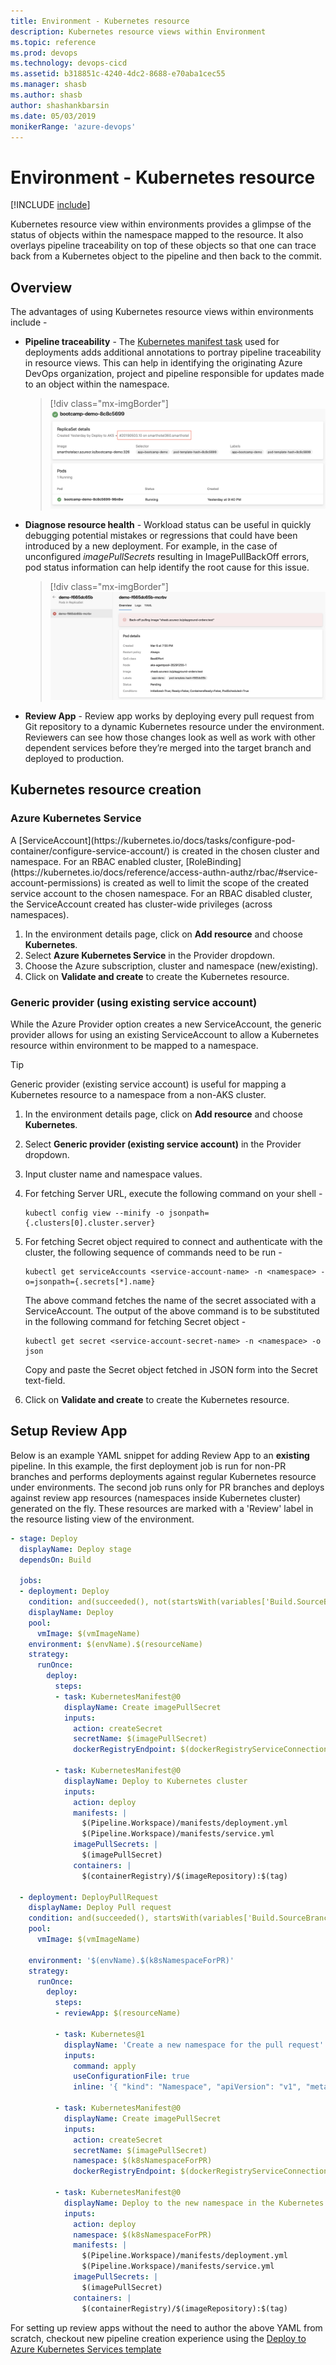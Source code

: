 ```yaml
---
title: Environment - Kubernetes resource
description: Kubernetes resource views within Environment
ms.topic: reference
ms.prod: devops
ms.technology: devops-cicd
ms.assetid: b318851c-4240-4dc2-8688-e70aba1cec55
ms.manager: shasb
ms.author: shasb
author: shashankbarsin
ms.date: 05/03/2019
monikerRange: 'azure-devops'
---
```


# Environment - Kubernetes resource
[!INCLUDE [include](../_shared/version-team-services.md)]

Kubernetes resource view within environments provides a glimpse of the status of objects within the namespace mapped to the resource. It also overlays pipeline traceability on top of these objects so that one can trace back from a Kubernetes object to the pipeline and then back to the commit.

## Overview

The advantages of using Kubernetes resource views within environments include - 
- **Pipeline traceability** - The [Kubernetes manifest task](../tasks/deploy/kubernetes-manifest.md) used for deployments adds additional annotations to portray pipeline traceability in resource views. This can help in identifying the originating Azure DevOps organization, project and pipeline responsible for updates made to an object within the namespace.

  > [!div class="mx-imgBorder"]
  > ![Pipeline traceability](_img/k8s-pipeline-traceability.png)

- **Diagnose resource health** - Workload status can be useful in quickly debugging potential mistakes or regressions that could have been introduced by a new deployment. For example, in the case of unconfigured *imagePullSecrets* resulting in ImagePullBackOff errors, pod status information can help identify the root cause for this issue.
  > [!div class="mx-imgBorder"]
  > ![ImagePullBackOff](_img/k8s-imagepullbackoff.png)

- **Review App** - Review app works by deploying every pull request from Git repository to a dynamic Kubernetes resource under the environment. Reviewers can see how those changes look as well as work with other dependent services before they’re merged into the target branch and deployed to production.

## Kubernetes resource creation
<h3 id="resource-creation-aks">Azure Kubernetes Service</h3>
A [ServiceAccount](https://kubernetes.io/docs/tasks/configure-pod-container/configure-service-account/) is created in the chosen cluster and namespace. For an RBAC enabled cluster, [RoleBinding](https://kubernetes.io/docs/reference/access-authn-authz/rbac/#service-account-permissions) is created as well to limit the scope of the created service account to the chosen namespace. For an RBAC disabled cluster, the ServiceAccount created has cluster-wide privileges (across namespaces).

1. In the environment details page, click on **Add resource** and choose **Kubernetes**.
2. Select **Azure Kubernetes Service** in the Provider dropdown.
3. Choose the Azure subscription, cluster and namespace (new/existing).
4. Click on **Validate and create** to create the Kubernetes resource.

<h3 id="resource-creation-generic">Generic provider (using existing service account)</h3>
While the Azure Provider option creates a new ServiceAccount, the generic provider allows for using an existing ServiceAccount to allow a Kubernetes resource within environment to be mapped to a namespace.

> [!TIP]
> Generic provider (existing service account) is useful for mapping a Kubernetes resource to a namespace from a non-AKS cluster.

1. In the environment details page, click on **Add resource** and choose **Kubernetes**.
2. Select **Generic provider (existing service account)** in the Provider dropdown.
3. Input cluster name and namespace values.
4. For fetching Server URL, execute the following command on your shell - 

   ```
   kubectl config view --minify -o jsonpath={.clusters[0].cluster.server}
   ```
5. For fetching Secret object required to connect and authenticate with the cluster, the following sequence of commands need to be run -

   ```
   kubectl get serviceAccounts <service-account-name> -n <namespace> -o=jsonpath={.secrets[*].name}
   ```   

   The above command fetches the name of the secret associated with a ServiceAccount. The output of the above command is to be substituted in the following command for fetching Secret object - 

   ```
   kubectl get secret <service-account-secret-name> -n <namespace> -o json
   ```

   Copy and paste the Secret object fetched in JSON form into the Secret text-field.

6. Click on **Validate and create** to create the Kubernetes resource.

## Setup Review App

Below is an example YAML snippet for adding Review App to an **existing** pipeline. In this example, the first deployment job is run for non-PR branches and performs deployments against regular Kubernetes resource under environments. The second job runs only for PR branches and deploys against review app resources (namespaces inside Kubernetes cluster) generated on the fly. These resources are marked with a 'Review' label in the resource listing view of the environment.

```YAML
- stage: Deploy
  displayName: Deploy stage
  dependsOn: Build

  jobs:
  - deployment: Deploy
    condition: and(succeeded(), not(startsWith(variables['Build.SourceBranch'], 'refs/pull/')))
    displayName: Deploy
    pool:
      vmImage: $(vmImageName)
    environment: $(envName).$(resourceName)
    strategy:
      runOnce:
        deploy:
          steps:
          - task: KubernetesManifest@0
            displayName: Create imagePullSecret
            inputs:
              action: createSecret
              secretName: $(imagePullSecret)
              dockerRegistryEndpoint: $(dockerRegistryServiceConnection)
              
          - task: KubernetesManifest@0
            displayName: Deploy to Kubernetes cluster
            inputs:
              action: deploy
              manifests: |
                $(Pipeline.Workspace)/manifests/deployment.yml
                $(Pipeline.Workspace)/manifests/service.yml
              imagePullSecrets: |
                $(imagePullSecret)
              containers: |
                $(containerRegistry)/$(imageRepository):$(tag)

  - deployment: DeployPullRequest
    displayName: Deploy Pull request
    condition: and(succeeded(), startsWith(variables['Build.SourceBranch'], 'refs/pull/'))
    pool:
      vmImage: $(vmImageName)
      
    environment: '$(envName).$(k8sNamespaceForPR)'
    strategy:
      runOnce:
        deploy:
          steps:
          - reviewApp: $(resourceName)

          - task: Kubernetes@1
            displayName: 'Create a new namespace for the pull request'
            inputs:
              command: apply
              useConfigurationFile: true
              inline: '{ "kind": "Namespace", "apiVersion": "v1", "metadata": { "name": "$(k8sNamespaceForPR)" }}'

          - task: KubernetesManifest@0
            displayName: Create imagePullSecret
            inputs:
              action: createSecret
              secretName: $(imagePullSecret)
              namespace: $(k8sNamespaceForPR)
              dockerRegistryEndpoint: $(dockerRegistryServiceConnection)
          
          - task: KubernetesManifest@0
            displayName: Deploy to the new namespace in the Kubernetes cluster
            inputs:
              action: deploy
              namespace: $(k8sNamespaceForPR)
              manifests: |
                $(Pipeline.Workspace)/manifests/deployment.yml
                $(Pipeline.Workspace)/manifests/service.yml
              imagePullSecrets: |
                $(imagePullSecret)
              containers: |
                $(containerRegistry)/$(imageRepository):$(tag)
```

For setting up review apps without the need to author the above YAML from scratch, checkout new pipeline creation experience using the [Deploy to Azure Kubernetes Services template](../ecosystems/kubernetes/aks-template.md)
